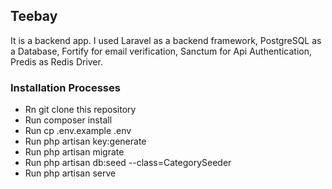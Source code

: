 ## Teebay

It is a backend app. I used Laravel as a backend framework, PostgreSQL as a Database, Fortify for email verification, Sanctum for Api Authentication, Predis as Redis Driver.

### Installation Processes

- Rn git clone this repository
- Run composer install
- Run cp .env.example .env
- Run php artisan key:generate
- Run php artisan migrate
- Run php artisan db:seed --class=CategorySeeder
- Run php artisan serve
